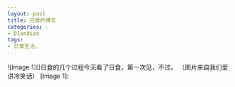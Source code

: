 ```yaml
---
layout: post
title: 应景的博文
categories:
- Diandian
tags:
- 日常生活, 
---
```

!\[Image 1\]\[\]日食的几个过程今天看了日食，第一次见，不过。 （图片来自我们爱讲冷笑话） \[Image 1\]:
